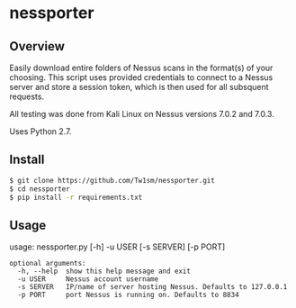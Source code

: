 nessporter
==================
## Overview ##
Easily download entire folders of Nessus scans in the format(s) of your choosing. This script uses provided credentials to connect to a Nessus server and store a session token, which is then used for all subsquent requests.

All testing was done from Kali Linux on Nessus versions 7.0.2 and 7.0.3. 

Uses Python 2.7.

## Install ##
```bash
$ git clone https://github.com/Tw1sm/nessporter.git
$ cd nessporter
$ pip install -r requirements.txt
```

## Usage #
usage: nessporter.py [-h] -u USER [-s SERVER] [-p PORT]

```
optional arguments:
  -h, --help  show this help message and exit
  -u USER     Nessus account username
  -s SERVER   IP/name of server hosting Nessus. Defaults to 127.0.0.1
  -p PORT     port Nessus is running on. Defaults to 8834
```


